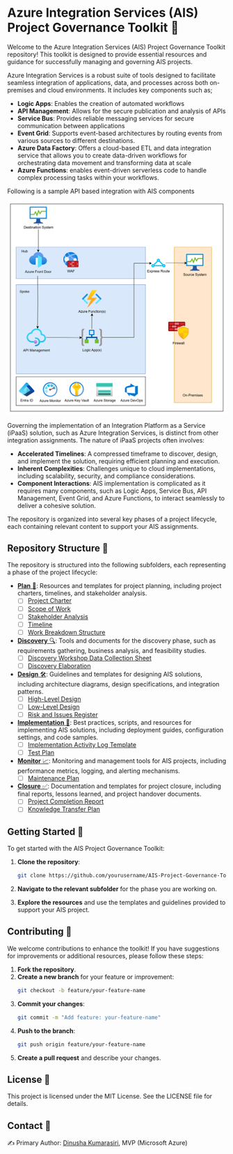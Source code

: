 # Azure Integration Services (AIS) Project Governance Toolkit 🚀
Welcome to the Azure Integration Services (AIS) Project Governance Toolkit repository! This toolkit is designed to provide essential resources and guidance for successfully managing and governing AIS projects.

Azure Integration Services is a robust suite of tools designed to facilitate seamless integration of applications, data, and processes across both on-premises and cloud environments. It includes key components such as;

- **Logic Apps**: Enables the creation of automated workflows
- **API Management**: Allows for the secure publication and analysis of APIs
- **Service Bus**: Provides reliable messaging services for secure communication between applications
- **Event Grid**: Supports event-based architectures by routing events from various sources to different destinations.
- **Azure Data Factory**: Offers a cloud-based ETL and data integration service that allows you to create data-driven workflows for orchestrating data movement and transforming data at scale
- **Azure Functions**: enables event-driven serverless code to handle complex processing tasks within your workflows. 


Following is a sample API based integration with AIS components

![alt text](src/Images/image.png) 

Governing the implementation of an Integration Platform as a Service (iPaaS) solution, such as Azure Integration Services, is distinct from other integration assignments. The nature of iPaaS projects often involves:

- **Accelerated Timelines**: A compressed timeframe to discover, design, and implement the solution, requiring efficient planning and execution.
- **Inherent Complexities**: Challenges unique to cloud implementations, including scalability, security, and compliance considerations.
- **Component Interactions**: AIS implementation is complicated as it requires many components, such as Logic Apps, Service Bus, API Management, Event Grid, and Azure Functions, to interact seamlessly to deliver a cohesive solution.

 The repository is organized into several key phases of a project lifecycle, each containing relevant content to support your AIS assignments.

## Repository Structure 📂

The repository is structured into the following subfolders, each representing a phase of the project lifecycle:

- [**Plan** 📅](src/1.Plan/README.md): Resources and templates for project planning, including project charters, timelines, and stakeholder analysis.
  - [ ] [Project Charter](src/1.Plan/Templates/Project_Charter_Template.md)
  - [ ] [Scope of Work](src/1.Plan/Templates/Scope_of_WorkTemplate.md)
  - [ ] [Stakeholder Analysis](src/1.Plan/Templates/Stakeholder_Analysis_Template.md)
  - [ ] [Timeline](src/1.Plan/Templates/Timeline_Template.md)
  - [ ] [Work Breakdown Structure](src/1.Plan/Templates/WBS_Template.md)

- [**Discovery** 🔍](src/2.Discovery/README.md): Tools and documents for the discovery phase, such as requirements gathering, business analysis, and feasibility studies.
  - [ ] [Discovery Workshop Data Collection Sheet](src/2.Discovery/Templates/Discovery_Workshop_Template.md)
  - [ ] [Discovery Elaboration](src/2.Discovery/Templates/Flowchart_Template.md)

- [**Design** 🛠️](src/3.Design/README.md): Guidelines and templates for designing AIS solutions, including architecture diagrams, design specifications, and integration patterns.
  - [ ] [High-Level Design](src/3.Design/Templates/HighLevel_Design_Template.md)
  - [ ] [Low-Level Design](src/3.Design/Templates/LowLevel_Design_Template.md)
  - [ ] [Risk and Issues Register](src/3.Design/Templates/Risks_Issues_Template.md)

- [**Implementation** 🚧](src/4.Implementation/README.md): Best practices, scripts, and resources for implementing AIS solutions, including deployment guides, configuration settings, and code samples.
  - [ ] [Implementation Activity Log Template](src/4.Implementation/Templates/Implementation_Activity_Log.md)
  - [ ] [Test Plan](src/4.Implementation/Templates/Test_Plan_Template.md)

- [**Monitor** 📈](src/5.Monitor/README.md): Monitoring and management tools for AIS projects, including performance metrics, logging, and alerting mechanisms.
  - [ ] [Maintenance Plan](src/5.Monitor/Templates/Maintenance_Plan_Template.md)

- [**Closure** ✅](src/6.Closure/README.md): Documentation and templates for project closure, including final reports, lessons learned, and project handover documents.
  - [ ] [Project Completion Report](src/6.Closure/Templates/Project_Completion_Template.md)
  - [ ] [Knowledge Transfer Plan](src/6.Closure/Templates/Knowledge_Transfer_Template.md)

## Getting Started 🏁

To get started with the AIS Project Governance Toolkit:

1. **Clone the repository**:
    ```bash
    git clone https://github.com/yourusername/AIS-Project-Governance-Toolkit.git
    ```

2. **Navigate to the relevant subfolder** for the phase you are working on.

3. **Explore the resources** and use the templates and guidelines provided to support your AIS project.

## Contributing 🤝

We welcome contributions to enhance the toolkit! If you have suggestions for improvements or additional resources, please follow these steps:

1. **Fork the repository**.
2. **Create a new branch** for your feature or improvement:
    ```bash
    git checkout -b feature/your-feature-name
    ```
3. **Commit your changes**:
    ```bash
    git commit -m "Add feature: your-feature-name"
    ```
4. **Push to the branch**:
    ```bash
    git push origin feature/your-feature-name
    ```
5. **Create a pull request** and describe your changes.

## License 📜

This project is licensed under the MIT License. See the LICENSE file for details.

## Contact 📧


✍️ Primary Author: [Dinusha Kumarasiri](mailto:kumarasiri048@gmail.com), MVP (Microsoft Azure)